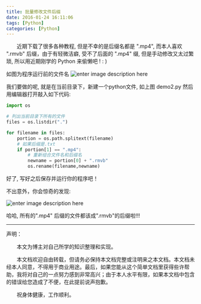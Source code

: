 ```yaml
---
title: 批量修改文件后缀
date: 2016-01-24 16:11:06
tags: [Python]
categories: [Python]
---
```


　　近期下载了很多各种教程, 但是不幸的是后缀名都是 ".mp4", 而本人喜欢 ".rmvb" 后缀，由于有轻微洁癖, 受不了后面的 ".mp4" 缀, 但是手动修改又太过繁琐, 所以用近期刚学的 Python 来偷懒吧 !   : )

如图为程序运行前的文件名
![enter image description here](http://ww1.sinaimg.cn/large/5e515a93gw1f0ei6nk7d7j20hc0astac.jpg)

我们要做的呢, 就是在当前目录下，新建一个python文件, 如上图 demo2.py 然后用编辑器打开敲入如下代码: 

<!-- more -->

``` python
import os

# 列出当前目录下所有的文件
files = os.listdir(".")       

for filename in files:
    portion = os.path.splitext(filename)
    # 如果后缀是.txt
    if portion[1] == ".mp4":  
        # 重新组合文件名和后缀名   
        newname = portion[0] + ".rmvb"   
        os.rename(filename,newname)
```

好了, 写好之后保存并运行你的程序吧！

不出意外，你会惊奇的发现:

![enter image description here](http://ww2.sinaimg.cn/large/5e515a93gw1f0ei74qm37j20ij0bd3zz.jpg)

哈哈, 所有的".mp4" 后缀的文件都该成".rmvb"的后缀啦!!!   

 
---------------------------

声明：

　　本文为博主对自己所学的知识整理和实现。

　　本文档欢迎自由转载，但请务必保持本文档完整或注明来之本文档。本文档未经本人同意，不得用于商业用途。最后，如果您能从这个简单文档里获得些许帮助，我将对自己的一点努力感到非常高兴；由于本人水平有限，如果本文档中包含的错误给您造成了不便，在此提前说声抱歉。

　　祝身体健康，工作顺利。